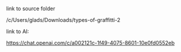 link to source folder

/c/Users/glads/Downloads/types-of-graffitti-2


link to AI:

https://chat.openai.com/c/a002121c-1f49-4075-8601-10e0fd0552eb
